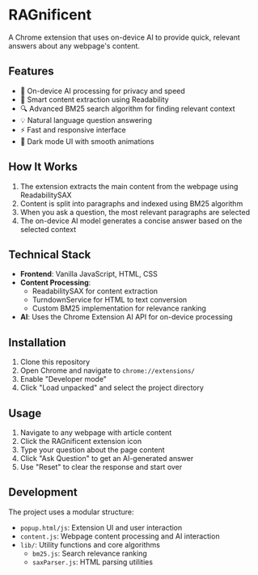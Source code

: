 # RAGnificent

A Chrome extension that uses on-device AI to provide quick, relevant answers about any webpage's content.

## Features

- 🤖 On-device AI processing for privacy and speed
- 🎯 Smart content extraction using Readability
- 🔍 Advanced BM25 search algorithm for finding relevant context
- 💡 Natural language question answering
- ⚡ Fast and responsive interface
- 🎨 Dark mode UI with smooth animations

## How It Works

1. The extension extracts the main content from the webpage using ReadabilitySAX
2. Content is split into paragraphs and indexed using BM25 algorithm
3. When you ask a question, the most relevant paragraphs are selected
4. The on-device AI model generates a concise answer based on the selected context

## Technical Stack

- **Frontend**: Vanilla JavaScript, HTML, CSS
- **Content Processing**: 
  - ReadabilitySAX for content extraction
  - TurndownService for HTML to text conversion
  - Custom BM25 implementation for relevance ranking
- **AI**: Uses the Chrome Extension AI API for on-device processing

## Installation

1. Clone this repository
2. Open Chrome and navigate to `chrome://extensions/`
3. Enable "Developer mode"
4. Click "Load unpacked" and select the project directory

## Usage

1. Navigate to any webpage with article content
2. Click the RAGnificent extension icon
3. Type your question about the page content
4. Click "Ask Question" to get an AI-generated answer
5. Use "Reset" to clear the response and start over

## Development

The project uses a modular structure:
- `popup.html/js`: Extension UI and user interaction
- `content.js`: Webpage content processing and AI interaction
- `lib/`: Utility functions and core algorithms
  - `bm25.js`: Search relevance ranking
  - `saxParser.js`: HTML parsing utilities
